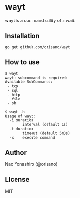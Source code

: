 # wayt
wayt is a command utility of a wait.

## Installation
```bash
go get github.com/orisano/wayt
```

## How to use
```
$ wayt
wayt: subcommand is required:
Available SubCommands:
 - tcp
 - sql
 - http
 - file
 - sh

$ wayt -h
Usage of wayt:
  -i duration
    	interval (default 1s)
  -t duration
    	timeout (default 5m0s)
  -x	execute command
```

## Author
Nao Yonashiro (@orisano)

## License
MIT
